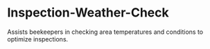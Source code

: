 # Inspection-Weather-Check
Assists beekeepers in checking area temperatures and conditions to optimize inspections.
